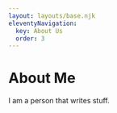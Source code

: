 ```yaml
---
layout: layouts/base.njk
eleventyNavigation:
  key: About Us
  order: 3
---
```


# About Me

I am a person that writes stuff.

